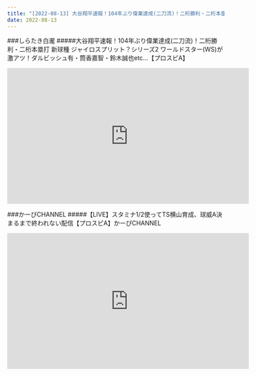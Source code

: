 ```yaml
---
title: "[2022-08-13] 大谷翔平速報！104年ぶり偉業達成(二刀流)！二桁勝利・二桁本塁打 新球種 ジャイロスプリット？シリーズ2 ワールドスター(WS)が激アツ！ダルビッシュ有・筒香嘉智・鈴木誠也etc…【プロスピA】 他"
date: 2022-08-13
---
```

###しらたき白瀧
#####大谷翔平速報！104年ぶり偉業達成(二刀流)！二桁勝利・二桁本塁打 新球種 ジャイロスプリット？シリーズ2 ワールドスター(WS)が激アツ！ダルビッシュ有・筒香嘉智・鈴木誠也etc…【プロスピA】
<iframe width="560" height="315" src="https://www.youtube.com/embed/44P8QkNuH7M" frameborder="0" allow="accelerometer; autoplay; clipboard-write; encrypted-media; gyroscope; picture-in-picture" allowfullscreen></iframe>

###かーぴCHANNEL
#####【LIVE】スタミナ1/2使ってTS横山育成、球威A決まるまで終われない配信【プロスピA】かーぴCHANNEL
<iframe width="560" height="315" src="https://www.youtube.com/embed/PcGuRaGjtH8" frameborder="0" allow="accelerometer; autoplay; clipboard-write; encrypted-media; gyroscope; picture-in-picture" allowfullscreen></iframe>

